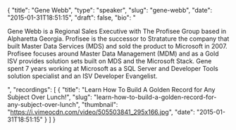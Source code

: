 {
  "title": "Gene Webb",
  "type": "speaker",
  "slug": "gene-webb",
  "date": "2015-01-31T18:51:15",
  "draft": false,
  "bio": "<p>Gene Webb is a Regional Sales Executive with The Profisee Group based in Alpharetta Georgia. Profisee is the successor to Stratature the company that built Master Data Services (MDS) and sold the product to Microsoft in 2007. Profisee focuses around Master Data Management (MDM) and as a Gold ISV provides solution sets built on MDS and the Microsoft Stack. Gene spent 7 years working at Microsoft as a SQL Server and Developer Tools solution specialist and an ISV Developer Evangelist.</p>",
  "recordings": [
    {
      "title": "Learn How To Build A Golden Record for Any Subject Over Lunch!",
      "slug": "learn-how-to-build-a-golden-record-for-any-subject-over-lunch",
      "thumbnail": "https://i.vimeocdn.com/video/505503841_295x166.jpg",
      "date": "2015-01-31T18:51:15"
    }
  ]
}